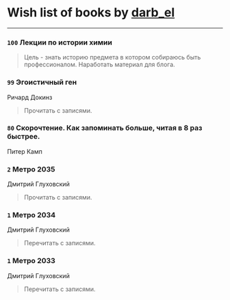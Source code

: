 # Wish list of books by [darb_el](http://vk.com/id184135339)
---

### `100` Лекции по истории химии
> Цель - знать историю предмета в котором собираюсь быть профессионалом. Наработать материал для блога.

### `99` Эгоистичный ген
Ричард Докинз
> Прочитать с записями.

### `80` Скорочтение. Как запоминать больше, читая в 8 раз быстрее.
Питер Камп

### `2` Метро 2035
Дмитрий Глуховский
> Прочитать с записями.

### `1` Метро 2034
Дмитрий Глуховский
> Перечитать с записями.

### `1` Метро 2033
Дмитрий Глуховский
> Перечитать с записями.

